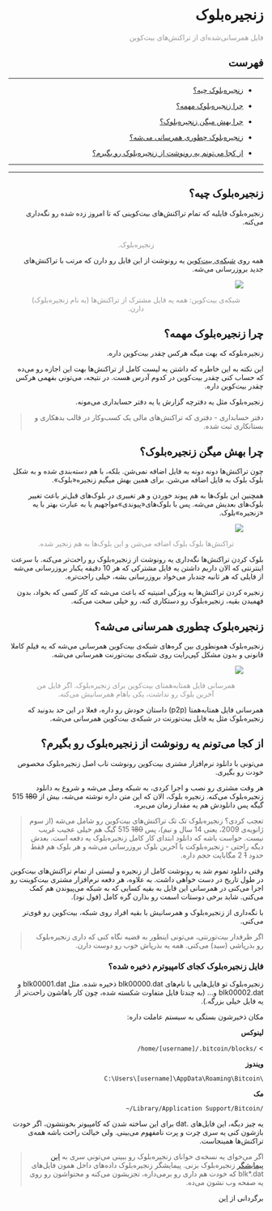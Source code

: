 <div dir='rtl'>
    <h1>زنجیره‌بلوک</h1>
    <p><span style="color: #999999;">فایل همرسانی‌شده‌ای از تراکنش‌های بیت‌کوین</span></p>
    <h2>فهرست</h2>
    <hr>
    <ul>
        <li>
            <p><a href="#1">زنجیره‌بلوک چیه؟</a></p>
        </li>
        <li>
            <p><a href="#2">چرا زنجیره‌بلوک مهمه؟</a></p>
        </li>
        <li>
            <p><a href="#3">چرا بهش میگن زنجیره‌بلوک؟</a></p>
        </li>
        <li>
            <p><a href="#4">زنجیره‌بلوک چطوری همرسانی می‌شه؟</a></p>
        </li>
        </li>
        <li>
            <p><a href="#5">از کجا می‌تونم یه رونوشت از زنجیره‌بلوک رو بگیرم؟</a></p>
        </li>
    </ul>
    <hr>
    <hr>
    <h2 id="1">زنجیره‌بلوک چیه؟</h2>
    <p>
        زنجیره‌بلوک فایلیه که تمام تراکنش‌های بیت‌کوینی که تا امروز زده شده رو نگه‌داری می‌کنه.
    </p>
    <figure>
        <img style="display: block; margin-left: auto; margin-right: auto;"
            src="https://learnmeabitcoin.com/beginners/images/blockchain/png/01-blockchain_file.png" alt="">
        <figcaption>
            <p style="color: #999999; text-align: center;">
                زنجیره‌بلوک.
            </p>
        </figcaption>
    </figure>
    <p>
        همه روی <a href="./Bitcoin Network.md">شبکه‌ی بیت‌کوین</a> یه رونوشت از این فایل رو دارن که مرتب با تراکنش‌های
        جدید بروزرسانی می‌شه.
    </p>
    <figure>
        <img style="display: block; margin-left: auto; margin-right: auto;"
            src="https://learnmeabitcoin.com/beginners/images/blockchain/png/02-bitcoin_network.png">
        <figcaption>
            <p style="color: #999999; text-align: center;">
                شبکه‌ی بیت‌کوین: همه یه فایل مشترک از تراکنش‌ها (به نام زنجیره‌بلوک) دارن.
            </p>
        </figcaption>
    </figure>
    <h2 id="2">چرا زنجیره‌بلوک مهمه؟</h2>
    <p>زنجیره‌بلوکه که بهت میگه هرکس چقدر بیت‌کوین داره.</p>
    <p>این نکته به این خاطره که داشتن یه لیست کامل از تراکنش‌ها بهت این اجازه رو می‌ده که حساب کنی چقدر بیت‌کوین در کدوم
        آدرس هست. در نتیجه، می‌تونی بفهمی هرکس چقدر بیت‌کوین داره.</p>
    <p>زنجیره‌بلوک مثل یه دفترچه گزارش یا یه دفتر حسابداری می‌مونه.</p>
    <blockquote>
        <p>دفتر حسابداری - دفتری که تراکنش‌های مالی یک کسب‌وکار در قالب بدهکاری و بستانکاری ثبت شده.</p>
    </blockquote>
    <h2 id="3">چرا بهش میگن زنجیره‌بلوک؟</h2>
    <p>چون تراکنش‌ها دونه دونه به فایل اضافه نمی‌شن. بلکه، با هم دسته‌بندی شده و به شکل بلوک بلوک به فایل اضافه می‌شن.
        برای همین بهش میگیم زنجیره«بلوک».</p>
    <p>همچنین این بلوک‌ها به هم پیوند خوردن و هر تغییری در بلوک‌های قبل‌تر باعث تغییر بلوک‌های بعدیش می‌شه. پس با
        بلوک‌های‌«پیوندی»مواجهیم یا به عبارت بهتر با یه «زنجیره»بلوک.</p>
    <figure>
        <img style="display: block; margin-left: auto; margin-right: auto;"
            src="https://learnmeabitcoin.com/beginners/images/blockchain/png/03-blocks_chains.png">
        <figcaption>
            <p style="color: #999999; text-align: center;">
                تراکنش‌ها بلوک بلوک اضافه می‌شن و این بلوک‌ها به هم زنجیر شده.
            </p>
        </figcaption>
    </figure>
    <p>بلوک کردن تراکنش‌ها نگه‌داری یه رونوشت از زنجیره‌بلوک رو راحت‌تر می‌کنه. با سرعت اینترنتی که الان داریم داشتن یه
        فایل مشترکی که هر 10 دقیقه یکبار بروزرسانی می‌شه از فایلی که هر ثانیه چندبار می‌خواد بروزرسانی بشه، خیلی
        راحت‌تره.</p>
    <p>زنجیره کردن تراکنش‌ها یه ویژگی امنیتیه که باعث می‌شه که کار کسی که بخواد، بدون فهمیدن بقیه، زنجیره‌بلوک رو دستکاری
        کنه، رو خیلی سخت می‌کنه.</p>
    <h2 id="4">زنجیره‌بلوک چطوری همرسانی می‌شه؟</h2>
    <p>زنجیره‌بلوک همونطوری بین گره‌های شبکه‌ی بیت‌کوین همرسانی می‌شه که یه فیلمِ کاملا قانونی و بدون مشکل کپی‌رایت روی
        شبکه‌ی بیت‌تورنت همرسانی می‌شه.</p>
    <figure>
        <img style="display: block; margin-left: auto; margin-right: auto;"
            src="https://learnmeabitcoin.com/beginners/images/blockchain/png/04-blocks_sharing.png">
        <figcaption>
            <p style="color: #999999; text-align: center;">
                همرسانی فایل همتابه‌همتای بیت‌کوین برای زنجیره‌بلوک. اگر فایل من آخرین بلوک رو نداشت، یکی باهام همرسانیش
                می‌کنه.
            </p>
        </figcaption>
    </figure>
    <p>
    </p>
    <p>همرسانی فایل همتابه‌همتا (p2p) داستان خودش رو داره، فعلا در این حد بدونید که زنجیره‌بلوک مثل یه فایل بیت‌تورنت در
        شبکه‌ی بیت‌کوین همرسانی می‌شه.</p>
    <h2 id="5">از کجا می‌تونم یه رونوشت از زنجیره‌بلوک رو بگیرم؟</h2>
    <p>می‌تونی با دانلود نرم‌افزار مشتری بیت‌کوین رونوشت ناب اصل زنجیره‌بلوک مخصوص خودت رو بگیری.</p>
    <p>هر وقت مشتری رو نصب و اجرا کردی، به شبکه وصل می‌شه و شروع به دانلود زنجیره‌بلوک می‌کنه. زنجیره بلوک، الان که این
        متن داره نوشته می‌شه، بیش از
        <s>180</s>
        515 گیگه پس دانلودش هم یه مقدار زمان می‌بره.
    </p>
    <blockquote>
        <p>تعجب کردی؟ زنجیره‌بلوک تک تک تراکنش‌های بیت‌کوین رو شامل می‌شه (از سوم ژانویه‌ی 2009، یعنی 14 سال و نیم)، پس
            <s>180</s>
            515 گیگ هم خیلی عجیب غریب نیست. حواست باشه که دانلود ابتدای کار کامل زنجیره‌بلوک یه دفعه است. بعدش دیگه
            راحتی -
            زنجیره‌بلوکت با آخرین بلوک بروزرسانی می‌شه و هر بلوک هم فقط حدود
            <s>1</s>
            2 مگابایت حجم داره.
        </p>
    </blockquote>
    <p>وقتی دانلود تموم شد یه رونوشت کامل از زنجیره و لیستی از تمام تراکنش‌های بیت‌کوین در طول تاریخ در دست خواهی داشت.
        به علاوه، هر دفعه نرم‌افزار مشتری بیت‌کوینت رو اجرا می‌کنی در همرسانی این فایل به بقیه کسایی که به شبکه
        می‌پیوندن هم کمک می‌کنی. شاید برخی دوستات اسمت رو بذارن گره کامل (فول نود). </p>
    <p>با نگه‌داری از زنجیره‌بلوک و همرسانیش با بقیه افراد روی شبکه، بیت‌کوین رو قوی‌تر می‌کنی.</p>
    <blockquote>
        <p>اگر طرفدار بیت‌تورنتی، می‌تونی اینطور به قضیه نگاه کنی که داری زنجیره‌بلوک رو بذرپاشی (سید) می‌کنی. همه یه
            بذرپاش
            خوب رو دوست دارن.</p>
    </blockquote>
    <h3>فایل زنجیره‌بلوک کجای کامپیوترم ذخیره شده؟</h3>
    <p>زنجیره‌بلوک تو فایل‌هایی با نام‌های blk00000.dat ذخیره شده. مثل blk00001.dat و blk00002.dat و... (به چندتا فایل
        متفاوت شکسته شده، چون کار باهاشون راحت‌تر از یه فایل خیلی بزرگه.).</p>
    <p>مکان ذخیرشون بستگی به سیستم عاملت داره:</p>
    <p><strong>لینوکس</strong></p>>
    <code dir="ltr"> /home/[username]/.bitcoin/blocks/ </code>
    <p>
        <strong>ویندوز</strong>
    </p>
    <code dir="ltr"> C:\Users\[username]\AppData\Roaming\Bitcoin\ </code>
    <p><strong>مک</strong></p>
    <code dir="ltr"> ~/Library/Application Support/Bitcoin/ </code>
    <p>یه چیز دیگه، این فایل‌های .dat برای این ساخته شدن که کامپیوتر بخونتشون، اگر خودت بازشون کنی یه سری چرت و پرت
        نامفهوم می‌بینی. ولی خیالت راحت باشه همه‌ی تراکنش‌ها همینجاست.</p>
    <blockquote>
        <p>اگر می‌خوای یه نسخه‌ی خوانای زنجیره‌بلوک رو ببینی می‌تونی سری به
            <a href="https://learnmeabitcoin.com/explorer">این پیمایشگر</a>
            زنجیره‌بلوک بزنی. پیمایشگر
            زنجیره‌بلوک داده‌های داخل همون فایل‌های blk*.dat که خودت هم داری رو برمی‌داره، تجزیشون می‌کنه و محتواشون رو
            روی یه
            صفحه وب نشون می‌ده.
        </p>
    </blockquote>
    <p>برگردانی از
        <a href="https://learnmeabitcoin.com/beginners/blockchain">این</a>
    </p>
</div>
